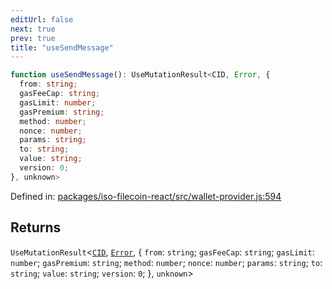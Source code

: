 ```yaml
---
editUrl: false
next: true
prev: true
title: "useSendMessage"
---
```


```ts
function useSendMessage(): UseMutationResult<CID, Error, {
  from: string;
  gasFeeCap: string;
  gasLimit: number;
  gasPremium: string;
  method: number;
  nonce: number;
  params: string;
  to: string;
  value: string;
  version: 0;
}, unknown>
```

Defined in: [packages/iso-filecoin-react/src/wallet-provider.js:594](https://github.com/hugomrdias/filecoin/blob/main/packages/iso-filecoin-react/src/wallet-provider.js#L594)

## Returns

`UseMutationResult`\<[`CID`](/api/iso-filecoin/types/type-aliases/cid/), [`Error`](https://developer.mozilla.org/docs/Web/JavaScript/Reference/Global_Objects/Error), \{
  `from`: `string`;
  `gasFeeCap`: `string`;
  `gasLimit`: `number`;
  `gasPremium`: `string`;
  `method`: `number`;
  `nonce`: `number`;
  `params`: `string`;
  `to`: `string`;
  `value`: `string`;
  `version`: `0`;
 \}, `unknown`\>
